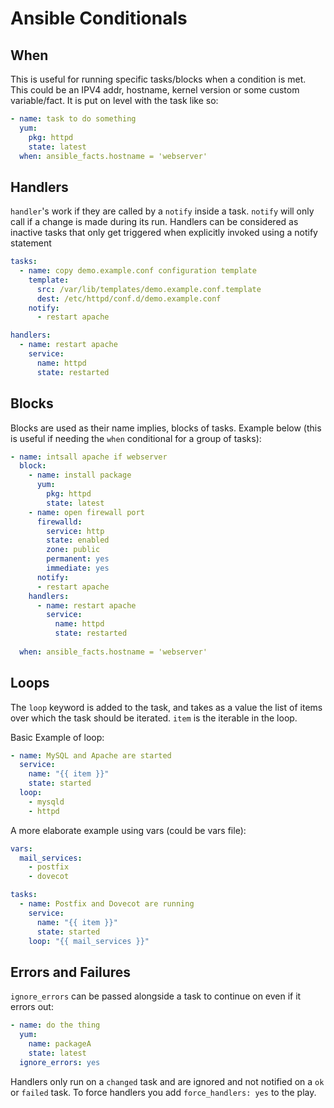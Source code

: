 # Ansible Conditionals

## When

This is useful for running specific tasks/blocks when a condition is met. This could be an IPV4 addr, hostname, kernel version or some custom variable/fact. It is put on level with the task like so:

```yaml
- name: task to do something
  yum:
    pkg: httpd
    state: latest
  when: ansible_facts.hostname = 'webserver'
```
## Handlers

`handler`'s work if they are called by a `notify` inside a task. `notify` will only call if a change is made during its run. Handlers can be considered as inactive tasks that only get triggered when explicitly invoked using a notify statement

```yaml
tasks:
  - name: copy demo.example.conf configuration template
    template:
      src: /var/lib/templates/demo.example.conf.template
      dest: /etc/httpd/conf.d/demo.example.conf
    notify:
      - restart apache

handlers:
  - name: restart apache
    service:
      name: httpd
      state: restarted
```


## Blocks

Blocks are used as their name implies, blocks of tasks. Example below (this is useful if needing the `when` conditional for a group of tasks):

```yaml
- name: intsall apache if webserver
  block:
    - name: install package
      yum:
        pkg: httpd
        state: latest
    - name: open firewall port
      firewalld:
        service: http
        state: enabled
        zone: public
        permanent: yes
        immediate: yes
      notify:
      - restart apache
    handlers:
      - name: restart apache
        service:
          name: httpd
          state: restarted
        
  when: ansible_facts.hostname = 'webserver'
```

## Loops

The `loop` keyword is added to the task, and takes as a value the list of items over which the task should be iterated. `item` is the iterable in the loop.

Basic Example of loop:

```yaml
- name: MySQL and Apache are started
  service:
    name: "{{ item }}"
    state: started
  loop:
    - mysqld
    - httpd
```

A more elaborate example using vars (could be vars file):

```yaml
vars:
  mail_services:
    - postfix
    - dovecot

tasks:
  - name: Postfix and Dovecot are running
    service:
      name: "{{ item }}"
      state: started
    loop: "{{ mail_services }}"
```

## Errors and Failures

`ignore_errors` can be passed alongside a task to continue on even if it errors out: 

```yaml
- name: do the thing
  yum:
    name: packageA
    state: latest
  ignore_errors: yes
```

Handlers only run on a `changed` task and are ignored and not notified on a `ok` or `failed` task. To force handlers you add `force_handlers: yes` to the play.

